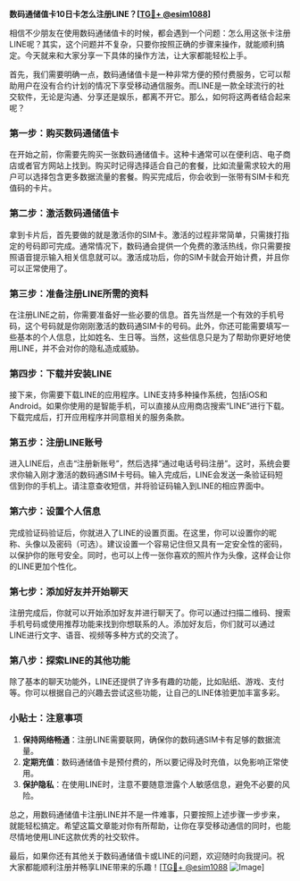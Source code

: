 **数码通储值卡10日卡怎么注册LINE？[[TG💪+ @esim1088](https://t.me/s/esim1088)]**

相信不少朋友在使用数码通储值卡的时候，都会遇到一个问题：怎么用这张卡注册LINE呢？其实，这个问题并不复杂，只要你按照正确的步骤来操作，就能顺利搞定。今天就来和大家分享一下具体的操作方法，让大家都能轻松上手。

首先，我们需要明确一点，数码通储值卡是一种非常方便的预付费服务，它可以帮助用户在没有合约计划的情况下享受移动通信服务。而LINE是一款全球流行的社交软件，无论是沟通、分享还是娱乐，都离不开它。那么，如何将这两者结合起来呢？

### **第一步：购买数码通储值卡**

在开始之前，你需要先购买一张数码通储值卡。这种卡通常可以在便利店、电子商店或者官方网站上找到。购买时记得选择适合自己的套餐，比如流量需求较大的用户可以选择包含更多数据流量的套餐。购买完成后，你会收到一张带有SIM卡和充值码的卡片。

### **第二步：激活数码通储值卡**

拿到卡片后，首先要做的就是激活你的SIM卡。激活的过程非常简单，只需拨打指定的号码即可完成。通常情况下，数码通会提供一个免费的激活热线，你只需要按照语音提示输入相关信息就可以。激活成功后，你的SIM卡就会开始计费，并且你可以正常使用了。

### **第三步：准备注册LINE所需的资料**

在注册LINE之前，你需要准备好一些必要的信息。首先当然是一个有效的手机号码，这个号码就是你刚刚激活的数码通SIM卡的号码。此外，你还可能需要填写一些基本的个人信息，比如姓名、生日等。当然，这些信息只是为了帮助你更好地使用LINE，并不会对你的隐私造成威胁。

### **第四步：下载并安装LINE**

接下来，你需要下载LINE的应用程序。LINE支持多种操作系统，包括iOS和Android。如果你使用的是智能手机，可以直接从应用商店搜索“LINE”进行下载。下载完成后，打开应用程序并同意相关的服务条款。

### **第五步：注册LINE账号**

进入LINE后，点击“注册新账号”，然后选择“通过电话号码注册”。这时，系统会要求你输入刚才激活的数码通SIM卡号码。输入完成后，LINE会发送一条验证码短信到你的手机上。请注意查收短信，并将验证码输入到LINE的相应界面中。

### **第六步：设置个人信息**

完成验证码验证后，你就进入了LINE的设置页面。在这里，你可以设置你的昵称、头像以及密码（可选）。建议设置一个容易记住但又具有一定安全性的密码，以保护你的账号安全。同时，也可以上传一张你喜欢的照片作为头像，这样会让你的LINE更加个性化。

### **第七步：添加好友并开始聊天**

注册完成后，你就可以开始添加好友并进行聊天了。你可以通过扫描二维码、搜索手机号码或使用推荐功能来找到你想联系的人。添加好友后，你们就可以通过LINE进行文字、语音、视频等多种方式的交流了。

### **第八步：探索LINE的其他功能**

除了基本的聊天功能外，LINE还提供了许多有趣的功能，比如贴纸、游戏、支付等。你可以根据自己的兴趣去尝试这些功能，让自己的LINE体验更加丰富多彩。

### **小贴士：注意事项**

1. **保持网络畅通**：注册LINE需要联网，确保你的数码通SIM卡有足够的数据流量。
2. **定期充值**：数码通储值卡是预付费的，所以要记得及时充值，以免影响正常使用。
3. **保护隐私**：在使用LINE时，注意不要随意泄露个人敏感信息，避免不必要的风险。

总之，用数码通储值卡注册LINE并不是一件难事，只要按照上述步骤一步步来，就能轻松搞定。希望这篇文章能对你有所帮助，让你在享受移动通信的同时，也能尽情地使用LINE这款优秀的社交软件。

最后，如果你还有其他关于数码通储值卡或LINE的问题，欢迎随时向我提问。祝大家都能顺利注册并畅享LINE带来的乐趣！[[TG💪+ @esim1088](https://t.me/s/esim1088) ![Image](https://i.postimg.cc/4NQfJmqS/Snipaste-2025-05-13-00-14-12.png)]